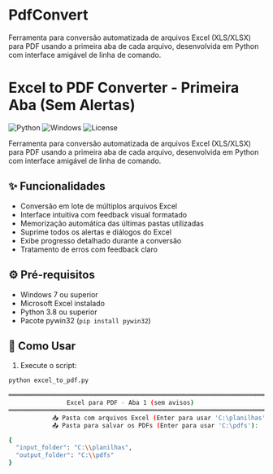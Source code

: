 # PdfConvert
Ferramenta para conversão automatizada de arquivos Excel (XLS/XLSX) para PDF usando a primeira aba de cada arquivo, desenvolvida em Python com interface amigável de linha de comando.

# Excel to PDF Converter - Primeira Aba (Sem Alertas)

![Python](https://img.shields.io/badge/Python-3.8%2B-blue)
![Windows](https://img.shields.io/badge/Platform-Windows-lightgrey)
![License](https://img.shields.io/badge/License-MIT-green)

Ferramenta para conversão automatizada de arquivos Excel (XLS/XLSX) para PDF usando a primeira aba de cada arquivo, desenvolvida em Python com interface amigável de linha de comando.

## ✨ Funcionalidades

- Conversão em lote de múltiplos arquivos Excel
- Interface intuitiva com feedback visual formatado
- Memorização automática das últimas pastas utilizadas
- Suprime todos os alertas e diálogos do Excel
- Exibe progresso detalhado durante a conversão
- Tratamento de erros com feedback claro

## ⚙️ Pré-requisitos

- Windows 7 ou superior
- Microsoft Excel instalado
- Python 3.8 ou superior
- Pacote pywin32 (`pip install pywin32`)

## 🚀 Como Usar

1. Execute o script:
```bash
python excel_to_pdf.py

════════════════════════════════════════════════════════════════════════
                Excel para PDF - Aba 1 (sem avisos)                    
════════════════════════════════════════════════════════════════════════
            📥 Pasta com arquivos Excel (Enter para usar 'C:\planilhas'): 
            📤 Pasta para salvar os PDFs (Enter para usar 'C:\pdfs'):

{
  "input_folder": "C:\\planilhas",
  "output_folder": "C:\\pdfs"
}
